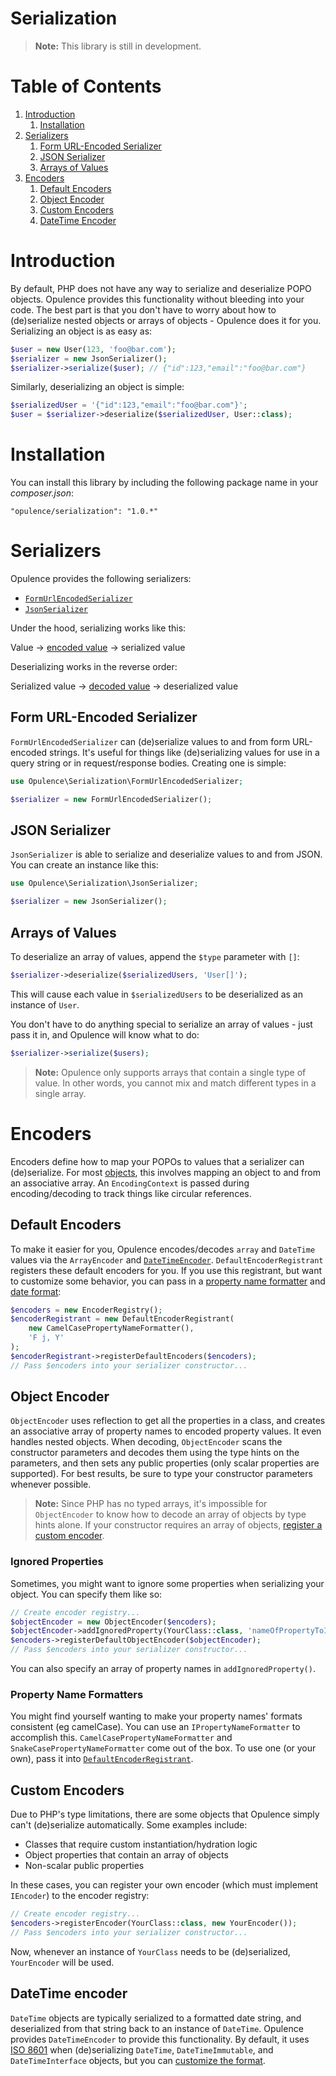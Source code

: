 # Serialization

> **Note:** This library is still in development.

<h1>Table of Contents</h1>

1. [Introduction](#introduction)
    1. [Installation](#installation)
3. [Serializers](#serializers)
    1. [Form URL-Encoded Serializer](#form-url-encoded-serializer)
    2. [JSON Serializer](#json-serializer)
    3. [Arrays of Values](#arrays-of-values)
4. [Encoders](#encoders)
    1. [Default Encoders](#default-encoders)
    2. [Object Encoder](#object-encoder)
    3. [Custom Encoders](#custom-encoders)
    4. [DateTime Encoder](#datetime-encoder)

<h1 id="introduction">Introduction</h1>

By default, PHP does not have any way to serialize and deserialize POPO objects.  Opulence provides this functionality without bleeding into your code.  The best part is that you don't have to worry about how to (de)serialize nested objects or arrays of objects - Opulence does it for you.  Serializing an object is as easy as:

```php
$user = new User(123, 'foo@bar.com');
$serializer = new JsonSerializer();
$serializer->serialize($user); // {"id":123,"email":"foo@bar.com"}
```

Similarly, deserializing an object is simple:

```php
$serializedUser = '{"id":123,"email":"foo@bar.com"}';
$user = $serializer->deserialize($serializedUser, User::class);
```

<h1 id="installation">Installation</h1>

You can install this library by including the following package name in your _composer.json_:

```
"opulence/serialization": "1.0.*"
```

<h1 id="serializers">Serializers</h1>

Opulence provides the following serializers:

* [`FormUrlEncodedSerializer`](#form-url-encoded-serializer)
* [`JsonSerializer`](#json-serializer)

Under the hood, serializing works like this:

Value &rarr; [encoded value](#encoders) &rarr; serialized value

Deserializing works in the reverse order:

Serialized value &rarr; [decoded value](#encoders) &rarr; deserialized value

<h2 id="form-url-encoded-serializer">Form URL-Encoded Serializer</h2>

`FormUrlEncodedSerializer` can (de)serialize values to and from form URL-encoded strings.  It's useful for things like (de)serializing values for use in a query string or in request/response bodies.  Creating one is simple:

```php
use Opulence\Serialization\FormUrlEncodedSerializer;

$serializer = new FormUrlEncodedSerializer();
```

<h2 id="json-serializer">JSON Serializer</h2>

`JsonSerializer` is able to serialize and deserialize values to and from JSON.  You can create an instance like this:

```php
use Opulence\Serialization\JsonSerializer;

$serializer = new JsonSerializer();
```

<h2 id="arrays-of-values">Arrays of Values</h2>

To deserialize an array of values, append the `$type` parameter with `[]`:

```php
$serializer->deserialize($serializedUsers, 'User[]');
```

This will cause each value in `$serializedUsers` to be deserialized as an instance of `User`.

You don't have to do anything special to serialize an array of values - just pass it in, and Opulence will know what to do:

```php
$serializer->serialize($users);
```

> **Note:** Opulence only supports arrays that contain a single type of value.  In other words, you cannot mix and match different types in a single array.

<h1 id="encoders">Encoders</h1>

Encoders define how to map your POPOs to values that a serializer can (de)serialize.  For most [objects](#object-encoder), this involves mapping an object to and from an associative array.  An `EncodingContext` is passed during encoding/decoding to track things like circular references.

<h2 id="default-encoders">Default Encoders</h2>

To make it easier for you, Opulence encodes/decodes `array` and `DateTime` values via the `ArrayEncoder` and [`DateTimeEncoder`](#datetime-encoder).  `DefaultEncoderRegistrant` registers these default encoders for you.  If you use this registrant, but want to customize some behavior, you can pass in a [property name formatter](#property-name-formatters) and [date format](#datetime-encoder):

```php
$encoders = new EncoderRegistry();
$encoderRegistrant = new DefaultEncoderRegistrant(
    new CamelCasePropertyNameFormatter(),
    'F j, Y'
);
$encoderRegistrant->registerDefaultEncoders($encoders);
// Pass $encoders into your serializer constructor...
```

<h2 id="object-encoder">Object Encoder</h2>

`ObjectEncoder` uses reflection to get all the properties in a class, and creates an associative array of property names to encoded property values.  It even handles nested objects.  When decoding, `ObjectEncoder` scans the constructor parameters and decodes them using the type hints on the parameters, and then sets any public properties (only scalar properties are supported).  For best results, be sure to type your constructor parameters whenever possible.

> **Note:** Since PHP has no typed arrays, it's impossible for `ObjectEncoder` to know how to decode an array of objects by type hints alone.  If your constructor requires an array of objects, [register a custom encoder](#custom-encoders).

<h3 id="ignored-properties">Ignored Properties</h3>

Sometimes, you might want to ignore some properties when serializing your object.  You can specify them like so:

```php
// Create encoder registry...
$objectEncoder = new ObjectEncoder($encoders);
$objectEncoder->addIgnoredProperty(YourClass::class, 'nameOfPropertyToIgnore');
$encoders->registerDefaultObjectEncoder($objectEncoder);
// Pass $encoders into your serializer constructor...
```

You can also specify an array of property names in `addIgnoredProperty()`.

<h3 id="property-name-formatters">Property Name Formatters</h3>

You might find yourself wanting to make your property names' formats consistent (eg camelCase).  You can use an `IPropertyNameFormatter` to accomplish this.  `CamelCasePropertyNameFormatter` and `SnakeCasePropertyNameFormatter` come out of the box.  To use one (or your own), pass it into [`DefaultEncoderRegistrant`](#default-encoders).

<h2 id="custom-encoders">Custom Encoders</h2>

Due to PHP's type limitations, there are some objects that Opulence simply can't (de)serialize automatically.  Some examples include:

* Classes that require custom instantiation/hydration logic
* Object properties that contain an array of objects
* Non-scalar public properties

In these cases, you can register your own encoder (which must implement `IEncoder`) to the encoder registry:

```php
// Create encoder registry...
$encoders->registerEncoder(YourClass::class, new YourEncoder());
// Pass $encoders into your serializer constructor...
```

Now, whenever an instance of `YourClass` needs to be (de)serialized, `YourEncoder` will be used.

<h2 id="datetime-encoder">DateTime encoder</h2>

`DateTime` objects are typically serialized to a formatted date string, and deserialized from that string back to an instance of `DateTime`.  Opulence provides `DateTimeEncoder` to provide this functionality. By default, it uses <a href="https://en.wikipedia.org/wiki/ISO_8601" target="_blank">ISO 8601</a> when (de)serializing `DateTime`, `DateTimeImmutable`, and `DateTimeInterface` objects, but you can [customize the format](#default-encoders).